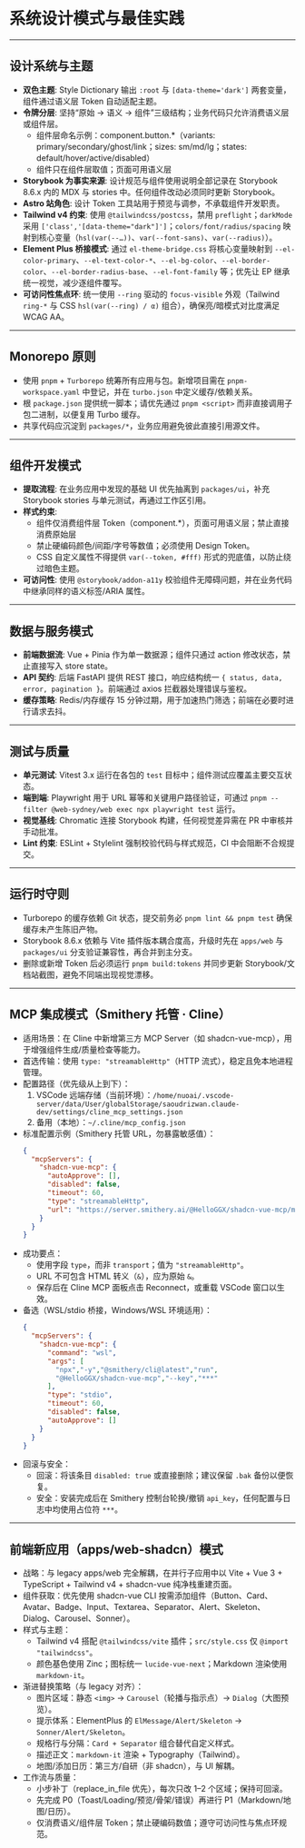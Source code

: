 # 系统设计模式与最佳实践

---

## 设计系统与主题

- **双色主题**: Style Dictionary 输出 `:root` 与 `[data-theme='dark']` 两套变量，组件通过语义层 Token 自动适配主题。 
- **令牌分层**: 坚持“原始 → 语义 → 组件”三级结构；业务代码只允许消费语义层或组件层。 
  - 组件层命名示例：component.button.*（variants: primary/secondary/ghost/link；sizes: sm/md/lg；states: default/hover/active/disabled）
  - 组件只在组件层取值；页面可用语义层
- **Storybook 为事实来源**: 设计规范与组件使用说明全部记录在 Storybook 8.6.x 内的 MDX 与 stories 中。任何组件改动必须同时更新 Storybook。
- **Astro 站角色**: 设计 Token 工具站用于预览与调参，不承载组件开发职责。
- **Tailwind v4 约束**: 使用 `@tailwindcss/postcss`，禁用 `preflight`；`darkMode` 采用 `['class','[data-theme="dark"]']`；`colors/font/radius/spacing` 映射到核心变量（`hsl(var(--…))`、`var(--font-sans)`、`var(--radius)`）。
- **Element Plus 桥接模式**: 通过 `el-theme-bridge.css` 将核心变量映射到 `--el-color-primary`、`--el-text-color-*`、`--el-bg-color`、`--el-border-color`、`--el-border-radius-base`、`--el-font-family` 等；优先让 EP 继承统一视觉，减少逐组件覆写。
- **可访问性焦点环**: 统一使用 `--ring` 驱动的 `focus-visible` 外观（Tailwind `ring-*` 与 CSS `hsl(var(--ring) / α)` 组合），确保亮/暗模式对比度满足 WCAG AA。

---

## Monorepo 原则

- 使用 `pnpm` + `Turborepo` 统筹所有应用与包。新增项目需在 `pnpm-workspace.yaml` 中登记，并在 `turbo.json` 中定义缓存/依赖关系。 
- 根 `package.json` 提供统一脚本；请优先通过 `pnpm <script>` 而非直接调用子包二进制，以便复用 Turbo 缓存。 
- 共享代码应沉淀到 `packages/*`，业务应用避免彼此直接引用源文件。

---

## 组件开发模式

- **提取流程**: 在业务应用中发现的基础 UI 优先抽离到 `packages/ui`，补充 Storybook stories 与单元测试，再通过工作区引用。 
- **样式约束**: 
  - 组件仅消费组件层 Token（component.*），页面可用语义层；禁止直接消费原始层 
  - 禁止硬编码颜色/间距/字号等数值；必须使用 Design Token。 
  - CSS 自定义属性不得提供 `var(--token, #fff)` 形式的兜底值，以防止绕过暗色主题。 
- **可访问性**: 使用 `@storybook/addon-a11y` 校验组件无障碍问题，并在业务代码中继承同样的语义标签/ARIA 属性。

---

## 数据与服务模式

- **前端数据流**: Vue + Pinia 作为单一数据源；组件只通过 action 修改状态，禁止直接写入 store state。 
- **API 契约**: 后端 FastAPI 提供 REST 接口，响应结构统一 `{ status, data, error, pagination }`。前端通过 axios 拦截器处理错误与鉴权。 
- **缓存策略**: Redis/内存缓存 15 分钟过期，用于加速热门筛选；前端在必要时进行请求去抖。 

---

## 测试与质量

- **单元测试**: Vitest 3.x 运行在各包的 `test` 目标中；组件测试应覆盖主要交互状态。 
- **端到端**: Playwright 用于 URL 幂等和关键用户路径验证，可通过 `pnpm --filter @web-sydney/web exec npx playwright test` 运行。 
- **视觉基线**: Chromatic 连接 Storybook 构建，任何视觉差异需在 PR 中审核并手动批准。 
- **Lint 约束**: ESLint + Stylelint 强制校验代码与样式规范，CI 中会阻断不合规提交。

---

## 运行时守则

- Turborepo 的缓存依赖 Git 状态，提交前务必 `pnpm lint && pnpm test` 确保缓存未产生陈旧产物。 
- Storybook 8.6.x 依赖与 Vite 插件版本耦合度高，升级时先在 `apps/web` 与 `packages/ui` 分支验证兼容性，再合并到主分支。
- 删除或新增 Token 后必须运行 `pnpm build:tokens` 并同步更新 Storybook/文档站截图，避免不同端出现视觉漂移。

---

## MCP 集成模式（Smithery 托管 · Cline）

- 适用场景：在 Cline 中新增第三方 MCP Server（如 shadcn-vue-mcp），用于增强组件生成/质量检查等能力。
- 首选传输：使用 `type: "streamableHttp"`（HTTP 流式），稳定且免本地进程管理。
- 配置路径（优先级从上到下）：
  1) VSCode 远端存储（当前环境）：`/home/nuoai/.vscode-server/data/User/globalStorage/saoudrizwan.claude-dev/settings/cline_mcp_settings.json`
  2) 备用（本地）：`~/.cline/mcp_config.json`
- 标准配置示例（Smithery 托管 URL，勿暴露敏感值）：
  ```json
  {
    "mcpServers": {
      "shadcn-vue-mcp": {
        "autoApprove": [],
        "disabled": false,
        "timeout": 60,
        "type": "streamableHttp",
        "url": "https://server.smithery.ai/@HelloGGX/shadcn-vue-mcp/mcp?api_key=***&profile=***"
      }
    }
  }
  ```
- 成功要点：
  - 使用字段 `type`，而非 `transport`；值为 `"streamableHttp"`。
  - URL 不可包含 HTML 转义（`&`），应为原始 `&`。
  - 保存后在 Cline MCP 面板点击 Reconnect，或重载 VSCode 窗口以生效。
- 备选（WSL/stdio 桥接，Windows/WSL 环境适用）：
  ```json
  {
    "mcpServers": {
      "shadcn-vue-mcp": {
        "command": "wsl",
        "args": [
          "npx","-y","@smithery/cli@latest","run",
          "@HelloGGX/shadcn-vue-mcp","--key","***"
        ],
        "type": "stdio",
        "timeout": 60,
        "disabled": false,
        "autoApprove": []
      }
    }
  }
  ```
- 回滚与安全：
  - 回滚：将该条目 `disabled: true` 或直接删除；建议保留 `.bak` 备份以便恢复。
  - 安全：安装完成后在 Smithery 控制台轮换/撤销 `api_key`，任何配置与日志中均使用占位符 `***`。

---

## 前端新应用（apps/web-shadcn）模式

- 战略：与 legacy apps/web 完全解耦，在并行子应用中以 Vite + Vue 3 + TypeScript + Tailwind v4 + shadcn-vue 纯净栈重建页面。
- 组件获取：优先使用 shadcn-vue CLI 按需添加组件（Button、Card、Avatar、Badge、Input、Textarea、Separator、Alert、Skeleton、Dialog、Carousel、Sonner）。
- 样式与主题：
  - Tailwind v4 搭配 `@tailwindcss/vite` 插件；`src/style.css` 仅 `@import "tailwindcss"`。
  - 颜色基色使用 Zinc；图标统一 `lucide-vue-next`；Markdown 渲染使用 `markdown-it`。
- 渐进替换策略（与 legacy 对齐）：
  - 图片区域：静态 `<img>` → `Carousel`（轮播与指示点）→ `Dialog`（大图预览）。
  - 提示体系：ElementPlus 的 `ElMessage/Alert/Skeleton` → `Sonner/Alert/Skeleton`。
  - 规格行与分隔：`Card + Separator` 组合替代自定义样式。
  - 描述正文：`markdown-it` 渲染 + Typography（Tailwind）。
  - 地图/添加日历：第三方/自研（非 shadcn），与 UI 解耦。
- 工作流与质量：
  - 小步补丁（replace_in_file 优先），每次只改 1–2 个区域；保持可回滚。
  - 先完成 P0（Toast/Loading/预览/骨架/错误）再进行 P1（Markdown/地图/日历）。
  - 仅消费语义/组件层 Token；禁止硬编码数值；遵守可访问性与焦点环规范。
